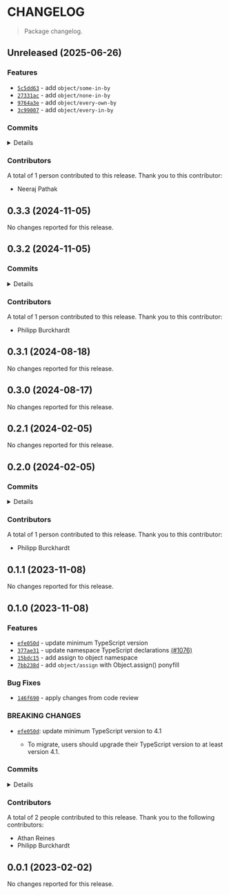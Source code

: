 # CHANGELOG

> Package changelog.

<section class="release" id="unreleased">

## Unreleased (2025-06-26)

<section class="features">

### Features

-   [`5c5dd63`](https://github.com/stdlib-js/stdlib/commit/5c5dd632d992ce0486d5df295af417435d37579b) - add `object/some-in-by`
-   [`27331ac`](https://github.com/stdlib-js/stdlib/commit/27331acd07b701a431a5efd7ccf7104f9be8c5de) - add `object/none-in-by`
-   [`9764a3e`](https://github.com/stdlib-js/stdlib/commit/9764a3e691011e9f2d957b51fc0b5766b1df9989) - add `object/every-own-by`
-   [`3c99007`](https://github.com/stdlib-js/stdlib/commit/3c99007c615b7df61d85d7d88eca7a19ee4efde4) - add `object/every-in-by`

</section>

<!-- /.features -->

<section class="commits">

### Commits

<details>

-   [`5c5dd63`](https://github.com/stdlib-js/stdlib/commit/5c5dd632d992ce0486d5df295af417435d37579b) - **feat:** add `object/some-in-by` _(by Neeraj Pathak)_
-   [`f436338`](https://github.com/stdlib-js/stdlib/commit/f4363380546535eacc2ab3d924ef1d40cafd182b) - **chore:** fix README lint errors _(by Neeraj Pathak)_
-   [`47f76c4`](https://github.com/stdlib-js/stdlib/commit/47f76c450e19eb90c7fa2c932b5be286951b0965) - **refactor:** update paths _(by Neeraj Pathak)_
-   [`27331ac`](https://github.com/stdlib-js/stdlib/commit/27331acd07b701a431a5efd7ccf7104f9be8c5de) - **feat:** add `object/none-in-by` _(by Neeraj Pathak)_
-   [`9764a3e`](https://github.com/stdlib-js/stdlib/commit/9764a3e691011e9f2d957b51fc0b5766b1df9989) - **feat:** add `object/every-own-by` _(by Neeraj Pathak)_
-   [`3c99007`](https://github.com/stdlib-js/stdlib/commit/3c99007c615b7df61d85d7d88eca7a19ee4efde4) - **feat:** add `object/every-in-by` _(by Neeraj Pathak)_

</details>

</section>

<!-- /.commits -->

<section class="contributors">

### Contributors

A total of 1 person contributed to this release. Thank you to this contributor:

-   Neeraj Pathak

</section>

<!-- /.contributors -->

</section>

<!-- /.release -->

<section class="release" id="v0.3.3">

## 0.3.3 (2024-11-05)

No changes reported for this release.

</section>

<!-- /.release -->

<section class="release" id="v0.3.2">

## 0.3.2 (2024-11-05)

<section class="commits">

### Commits

<details>

-   [`6e9f42e`](https://github.com/stdlib-js/stdlib/commit/6e9f42e4c912485d9896eaa16c88b70fd3688e97) - **docs:** harmonize list formatting in repl.txt and ensure starting newline _(by Philipp Burckhardt)_
-   [`f750e12`](https://github.com/stdlib-js/stdlib/commit/f750e12c16e556707750f14c9e51ecce96467e55) - **chore:** fix typo _(by Philipp Burckhardt)_

</details>

</section>

<!-- /.commits -->

<section class="contributors">

### Contributors

A total of 1 person contributed to this release. Thank you to this contributor:

-   Philipp Burckhardt

</section>

<!-- /.contributors -->

</section>

<!-- /.release -->

<section class="release" id="v0.3.1">

## 0.3.1 (2024-08-18)

No changes reported for this release.

</section>

<!-- /.release -->

<section class="release" id="v0.3.0">

## 0.3.0 (2024-08-17)

No changes reported for this release.

</section>

<!-- /.release -->

<section class="release" id="v0.2.1">

## 0.2.1 (2024-02-05)

No changes reported for this release.

</section>

<!-- /.release -->

<section class="release" id="v0.2.0">

## 0.2.0 (2024-02-05)

<section class="commits">

### Commits

<details>

-   [`4626ee3`](https://github.com/stdlib-js/stdlib/commit/4626ee394844110cca32bf3b84acab82daccea8d) - **build:** remove tslint directives _(by Philipp Burckhardt)_
-   [`8fbd70f`](https://github.com/stdlib-js/stdlib/commit/8fbd70f16653c25dfd2094511555c77d523c1126) - **build:** replace tslint directive with eslint equivalent _(by Philipp Burckhardt)_
-   [`9502ed2`](https://github.com/stdlib-js/stdlib/commit/9502ed27e2853e312c556a48bdd7775095e66709) - **build:** replace tslint directive with eslint equivalent _(by Philipp Burckhardt)_

</details>

</section>

<!-- /.commits -->

<section class="contributors">

### Contributors

A total of 1 person contributed to this release. Thank you to this contributor:

-   Philipp Burckhardt

</section>

<!-- /.contributors -->

</section>

<!-- /.release -->

<section class="release" id="v0.1.1">

## 0.1.1 (2023-11-08)

No changes reported for this release.

</section>

<!-- /.release -->

<section class="release" id="v0.1.0">

## 0.1.0 (2023-11-08)

<section class="features">

### Features

-   [`efe050d`](https://github.com/stdlib-js/stdlib/commit/efe050dbf3d17bd6929da255fa079c0324afc213) - update minimum TypeScript version
-   [`377ae31`](https://github.com/stdlib-js/stdlib/commit/377ae317cf56720fbc00190c797211eb9453273a) - update namespace TypeScript declarations [(#1076)](https://github.com/stdlib-js/stdlib/pull/1076)
-   [`15bdc15`](https://github.com/stdlib-js/stdlib/commit/15bdc15a2171c056311ff74f1334eda5985b6f55) - add assign to object namespace
-   [`7bb238d`](https://github.com/stdlib-js/stdlib/commit/7bb238dae5e38d59efd79d2c3ca678621dcb0ef2) - add `object/assign` with Object.assign() ponyfill

</section>

<!-- /.features -->

<section class="bug-fixes">

### Bug Fixes

-   [`146f690`](https://github.com/stdlib-js/stdlib/commit/146f690f06602f93cc8a09eb6b0d5d15b5e56434) - apply changes from code review

</section>

<!-- /.bug-fixes -->

<section class="breaking-changes">

### BREAKING CHANGES

-   [`efe050d`](https://github.com/stdlib-js/stdlib/commit/efe050dbf3d17bd6929da255fa079c0324afc213): update minimum TypeScript version to 4.1

    -   To migrate, users should upgrade their TypeScript version to at least version 4.1.

</section>

<!-- /.breaking-changes -->

<section class="commits">

### Commits

<details>

-   [`d73bbf4`](https://github.com/stdlib-js/stdlib/commit/d73bbf43d222f935085f8ecf7526e5f57835f74e) - **build:** replace lint directives _(by Philipp Burckhardt)_
-   [`453dd85`](https://github.com/stdlib-js/stdlib/commit/453dd85b5dd186d2b4d458256fe84906e1503fe2) - **build:** remove tslint directives _(by Philipp Burckhardt)_
-   [`efe050d`](https://github.com/stdlib-js/stdlib/commit/efe050dbf3d17bd6929da255fa079c0324afc213) - **feat:** update minimum TypeScript version _(by Philipp Burckhardt)_
-   [`bf4e05f`](https://github.com/stdlib-js/stdlib/commit/bf4e05feb7de7529b88deea1aa9fb337b014f2c1) - **docs:** update namespace table of contents [(#1078)](https://github.com/stdlib-js/stdlib/pull/1078) _(by stdlib-bot, Athan Reines)_
-   [`377ae31`](https://github.com/stdlib-js/stdlib/commit/377ae317cf56720fbc00190c797211eb9453273a) - **feat:** update namespace TypeScript declarations [(#1076)](https://github.com/stdlib-js/stdlib/pull/1076) _(by stdlib-bot, Athan Reines)_
-   [`abf4da5`](https://github.com/stdlib-js/stdlib/commit/abf4da5699fc2ccf4202c41952f1fb521042fbdb) - **chore:** resolve flagged issues and update fixtures _(by Philipp Burckhardt)_
-   [`55866ea`](https://github.com/stdlib-js/stdlib/commit/55866ea8ef1282528b839fd9ce9c43c6a80056f8) - **test:** use strictEqual checks _(by Philipp Burckhardt)_
-   [`146f690`](https://github.com/stdlib-js/stdlib/commit/146f690f06602f93cc8a09eb6b0d5d15b5e56434) - **fix:** apply changes from code review _(by Philipp Burckhardt)_
-   [`8aa800b`](https://github.com/stdlib-js/stdlib/commit/8aa800b3bb7746391560104ccd0a018728c0f011) - **chore:** add missing spaces per code style guide _(by Philipp Burckhardt)_
-   [`15bdc15`](https://github.com/stdlib-js/stdlib/commit/15bdc15a2171c056311ff74f1334eda5985b6f55) - **feat:** add assign to object namespace _(by Philipp Burckhardt)_
-   [`7bb238d`](https://github.com/stdlib-js/stdlib/commit/7bb238dae5e38d59efd79d2c3ca678621dcb0ef2) - **feat:** add `object/assign` with Object.assign() ponyfill _(by Philipp Burckhardt)_

</details>

</section>

<!-- /.commits -->

<section class="contributors">

### Contributors

A total of 2 people contributed to this release. Thank you to the following contributors:

-   Athan Reines
-   Philipp Burckhardt

</section>

<!-- /.contributors -->

</section>

<!-- /.release -->

<section class="release" id="v0.0.1">

## 0.0.1 (2023-02-02)

No changes reported for this release.

</section>

<!-- /.release -->

